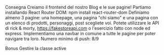 Consegna
Creiamo il frontend del nostro Blog e le sue pagine!
Partiamo installando React Router DOM: npm install react-router-dom
Definiamo almeno 3 pagine: una homepage, una pagina "chi siamo" e una pagina con un elenco di prodotti, personaggi, post scegliete voi. Potete utilizzare le API di rick & morty, https://fakestoreapi.com o l'esercizio fatto con node ed express.
Implementiamo una navbar in comune a tutte le pagine per poter navigare tra loro.
Numero minimo di push: 8/9

Bonus
Gestire la classe active
